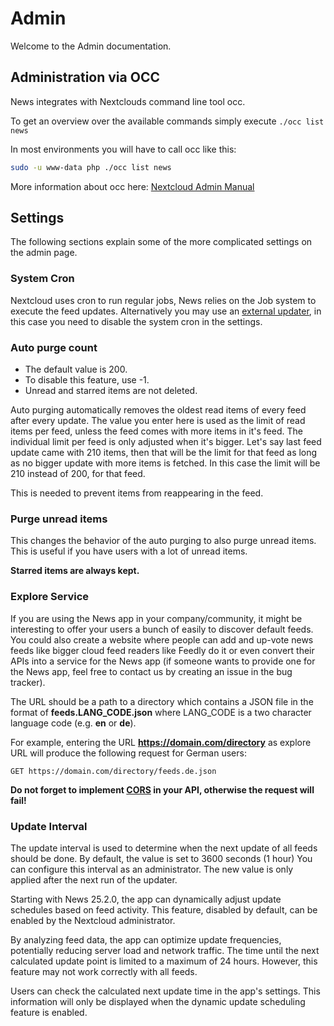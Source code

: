 # Admin

Welcome to the Admin documentation.

## Administration via OCC

News integrates with Nextclouds command line tool occ.

To get an overview over the available commands simply execute `./occ list news`

In most environments you will have to call occ like this:

```bash
sudo -u www-data php ./occ list news
```

More information about occ here: [Nextcloud Admin Manual](https://docs.nextcloud.com/server/latest/admin_manual/configuration_server/occ_command.html)

## Settings

The following sections explain some of the more complicated settings on the admin page.

### System Cron

Nextcloud uses cron to run regular jobs, News relies on the Job system to execute the feed updates.
Alternatively you may use an [external updater](https://nextcloud.github.io/news/clients/#update-clients), in this case you need to disable the system cron in the settings.

### Auto purge count

- The default value is 200.
- To disable this feature, use -1.
- Unread and starred items are not deleted.

Auto purging automatically removes the oldest read items of every feed after every update.
The value you enter here is used as the limit of read items per feed, unless the feed comes with more items in it's feed.
The individual limit per feed is only adjusted when it's bigger. Let's say last feed update came with 210 items,
then that will be the limit for that feed as long as no bigger update with more items is fetched.
In this case the limit will be 210 instead of 200, for that feed.

This is needed to prevent items from reappearing in the feed.

### Purge unread items

This changes the behavior of the auto purging to also purge unread items. This is useful if you have users with a lot of unread items.

**Starred items are always kept.**

### Explore Service

If you are using the News app in your company/community, it might be interesting to offer your users a bunch of easily to discover default feeds. You could also create a website where people can add and up-vote news feeds like bigger cloud feed readers like Feedly do it or even convert their APIs into a service for the News app (if someone wants to provide one for the News app, feel free to contact us by creating an issue in the bug tracker).

The URL should be a path to a directory which contains a JSON file in the format of **feeds.LANG_CODE.json** where LANG_CODE is a two character language code (e.g. **en** or **de**).

For example, entering the URL **<https://domain.com/directory>** as explore URL will produce the following request for German users:

    GET https://domain.com/directory/feeds.de.json

**Do not forget to implement [CORS](https://developer.mozilla.org/en-US/docs/Web/HTTP/Access_control_CORS) in your API, otherwise the request will fail!**

### Update Interval

The update interval is used to determine when the next update of all feeds should be done.
By default, the value is set to 3600 seconds (1 hour) You can configure this interval as an administrator.
The new value is only applied after the next run of the updater.

Starting with News 25.2.0, the app can dynamically adjust update schedules based on feed activity. This feature, disabled by default, can be enabled by the Nextcloud administrator.

By analyzing feed data, the app can optimize update frequencies, potentially reducing server load and network traffic. The time until the next calculated update point is limited to a maximum of 24 hours. However, this feature may not work correctly with all feeds.

Users can check the calculated next update time in the app's settings. This information will only be displayed when the dynamic update scheduling feature is enabled.
